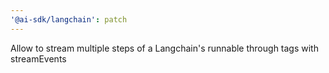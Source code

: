 ```yaml
---
'@ai-sdk/langchain': patch
---
```


Allow to stream multiple steps of a Langchain's runnable through tags with streamEvents
